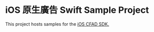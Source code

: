 # iOS 原生廣告 Swift Sample Project
This project hosts samples for the [iOS CFAD SDK.](http://cdn.doublemax.net/sdk/iOS-Native-Swift.html)
